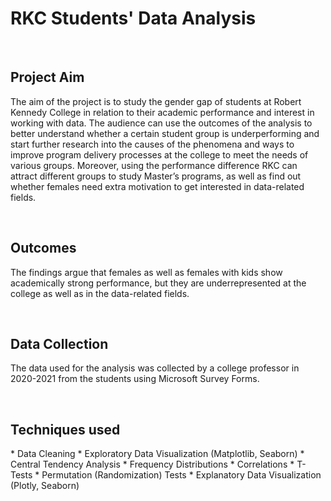 # RKC Students' Data Analysis
<br>
<h2>Project Aim</h2>
<p>The aim of the project is to study the gender gap of students at Robert Kennedy College in relation to their academic performance and interest in working with data. The audience can use the outcomes of the analysis to better understand whether a certain student group is underperforming and start further research into the causes of the phenomena and ways to improve program delivery processes at the college to meet the needs of various groups. Moreover, using the performance difference RKC can attract different groups to study Master’s programs, as well as find out whether females need extra motivation to get interested in data-related fields.</p>
<br>
<h2>Outcomes</h2>
<p>The findings argue that females as well as females with kids show academically strong performance, but they are underrepresented at the college as well as in the data-related fields.</p>
<br>
<h2>Data Collection</h2>
<p>The data used for the analysis was collected by a college professor in 2020-2021 from the students using Microsoft Survey Forms.</p>
<br>
<h2>Techniques used</h2>
* Data Cleaning
* Exploratory Data Visualization (Matplotlib, Seaborn)
* Central Tendency Analysis
* Frequency Distributions
* Correlations
* T-Tests
* Permutation (Randomization) Tests
* Explanatory Data Visualization (Plotly, Seaborn)
